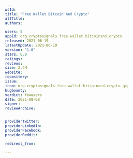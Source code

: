 ```yaml
---
wsId: 
title: "Free Wallet Bitcoin And Crypto"
altTitle: 
authors:

users: 5
appId: org.cryptosignals.free.wallet.bitcoinand.crypto
released: 2021-06-19
latestUpdate: 2021-06-19
version: "1.0"
stars: 0.0
ratings: 
reviews: 
size: 2.4M
website: 
repository: 
issue: 
icon: org.cryptosignals.free.wallet.bitcoinand.crypto.jpg
bugbounty: 
verdict: fewusers
date: 2021-08-08
signer: 
reviewArchive:


providerTwitter: 
providerLinkedIn: 
providerFacebook: 
providerReddit: 

redirect_from:

---
```



